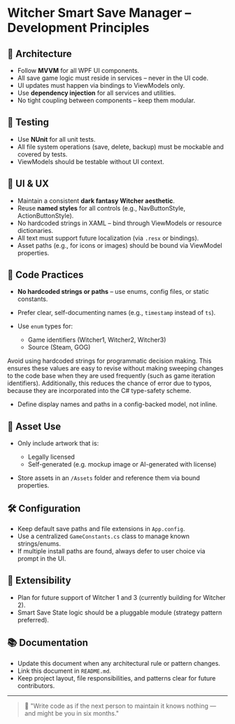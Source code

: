 # Witcher Smart Save Manager – Development Principles

## 🧱 Architecture

* Follow **MVVM** for all WPF UI components.
* All save game logic must reside in services – never in the UI code.
* UI updates must happen via bindings to ViewModels only.
* Use **dependency injection** for all services and utilities.
* No tight coupling between components – keep them modular.

## 🧪 Testing

* Use **NUnit** for all unit tests.
* All file system operations (save, delete, backup) must be mockable and covered by tests.
* ViewModels should be testable without UI context.

## 🧾 UI & UX

* Maintain a consistent **dark fantasy Witcher aesthetic**.
* Reuse **named styles** for all controls (e.g., NavButtonStyle, ActionButtonStyle).
* No hardcoded strings in XAML – bind through ViewModels or resource dictionaries.
* All text must support future localization (via `.resx` or bindings).
* Asset paths (e.g., for icons or images) should be bound via ViewModel properties.

## 🔢 Code Practices

* **No hardcoded strings or paths** – use enums, config files, or static constants.
* Prefer clear, self-documenting names (e.g., `timestamp` instead of `ts`).
* Use `enum` types for:

  * Game identifiers (Witcher1, Witcher2, Witcher3)
  * Source (Steam, GOG)

Avoid using hardcoded strings for programmatic decision making. This ensures these values are easy to revise without making sweeping changes to the code base when they are used frequently (such as game iteration identifiers). Additionally, this reduces the chance of error due to typos, because they are incorporated into the C# type-safety scheme.

* Define display names and paths in a config-backed model, not inline.

## 📁 Asset Use

* Only include artwork that is:

  * Legally licensed
  * Self-generated (e.g. mockup image or AI-generated with license)
* Store assets in an `/Assets` folder and reference them via bound properties.

## 🛠 Configuration

* Keep default save paths and file extensions in `App.config`.
* Use a centralized `GameConstants.cs` class to manage known strings/enums.
* If multiple install paths are found, always defer to user choice via prompt in the UI.

## 🧩 Extensibility

* Plan for future support of Witcher 1 and 3 (currently building for Witcher 2).
* Smart Save State logic should be a pluggable module (strategy pattern preferred).

## 📚 Documentation

* Update this document when any architectural rule or pattern changes.
* Link this document in `README.md`.
* Keep project layout, file responsibilities, and patterns clear for future contributors.

---

> 🧠 "Write code as if the next person to maintain it knows nothing — and might be you in six months."
